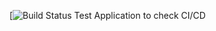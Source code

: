 [![Build Status](https://app.bitrise.io/app/0d1a3918-e1b3-454b-a710-bab7357e1fb2/status.svg?token=R75Mk7ybCUfhsFLTPXGvkQ&branch=master)
Test Application to check CI/CD
